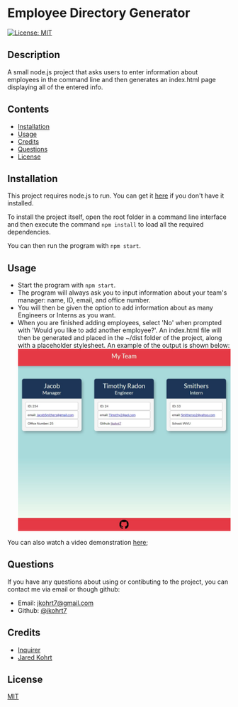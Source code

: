 # Employee Directory Generator
[![License: MIT](https://img.shields.io/badge/License-MIT-yellow.svg)](https://opensource.org/licenses/MIT)

## Description
A small node.js project that asks users to enter information about employees in the command line and then
generates an index.html page displaying all of the entered info.

## Contents
- [Installation](#installation)
- [Usage](#usage)
- [Credits](#credits)
- [Questions](#questions)
- [License](#license)

## Installation
This project requires node.js to run. You can get it [here](https://nodejs.org/en/) if you don't have it installed.

To install the project itself, open the root folder in a command line interface and then execute the command ```npm install``` to load all the required dependencies. 

You can then run the program with ```npm start```.

## Usage
- Start the program with ```npm start```.
- The program will always ask you to input information about your team's manager: name, ID, email, and office number.
- You will then be given the option to add information about as many Engineers or Interns as you want.
- When you are finished adding employees, select 'No' when prompted with 'Would you like to add another employee?'. An index.html file will then be generated and placed in the ~/dist folder of the project, along with a placeholder stylesheet. An example of the output is shown below:
![alt text here](./src/sshot.jpg)

You can also watch a video demonstration [here](https://youtu.be/fLIJ2ojP8tc);

## Questions
If you have any questions about using or contibuting to the project, you can contact me via email or though github:
- Email: jkohrt7@gmail.com
- Github: [@jkohrt7](https://github.com/jkohrt7)

## Credits
- [Inquirer ](https://www.npmjs.com/package/inquirer) 
- [Jared Kohrt ](https://github.com/jkohrt7/) 

## License
[MIT](https://opensource.org/licenses/MIT)
